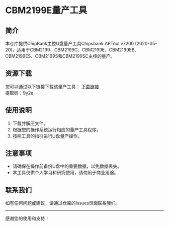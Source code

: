 # CBM2199E量产工具

## 简介
本仓库提供ChipBank主控U盘量产工具Chipsbank APTool v7200 (2020-05-20)，适用于CBM2199、CBM2199C、CBM2199E、CBM2199EB、CBM2199ES、CBM2199S和CBM2199SC主控的量产。

## 资源下载
您可以通过以下链接下载该量产工具：
[下载链接](https://pan河baidu蟹com/s/14XrHihYhcJQ6eIxDbCMsOQ)  
提取码：9y2e

## 使用说明
1. 下载并解压文件。
2. 根据您的操作系统运行相应的量产工具程序。
3. 按照工具的指引进行U盘量产操作。

## 注意事项
- 请确保在操作前备份U盘中的重要数据，以免数据丢失。
- 本工具仅供个人学习和研究使用，请勿用于商业用途。

## 联系我们
如有任何问题或建议，请通过仓库的Issues页面联系我们。

---
感谢您的使用和支持！
